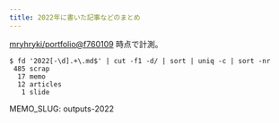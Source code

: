 ```yaml
---
title: 2022年に書いた記事などのまとめ
---
```


[mryhryki/portfolio@f760109](https://github.com/mryhryki/home/commit/f7601090a6840e9bd82858615c89e4cace532b99) 時点で計測。

```shell
$ fd '2022[-\d].+\.md$' | cut -f1 -d/ | sort | uniq -c | sort -nr
 485 scrap
  17 memo
  12 articles
   1 slide
```

MEMO_SLUG: outputs-2022

